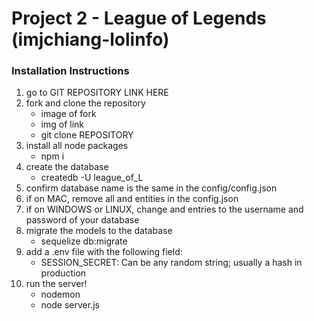 # Project 2 - League of Legends (imjchiang-lolinfo)

### Installation Instructions
1. go to GIT REPOSITORY LINK HERE
2. fork and clone the repository
    - image of fork
    - img of link
    - git clone REPOSITORY
3. install all node packages
    - npm i
4. create the database
    - createdb -U <username> league_of_L
5. confirm database name is the same in the config/config.json
6. if on MAC, remove all <username> and <password> entities in the config.json
6. if on WINDOWS or LINUX, change <username> and <password> entries to the username and password of your database
7. migrate the models to the database
    - sequelize db:migrate
8. add a .env file with the following field: 
    - SESSION_SECRET: Can be any random string; usually a hash in production
9. run the server!
    - nodemon
    - node server.js
